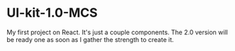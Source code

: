 # UI-kit-1.0-MCS
My first project on React. It's just a couple components. The 2.0 version will be ready one as soon as I gather the strength to create it.
